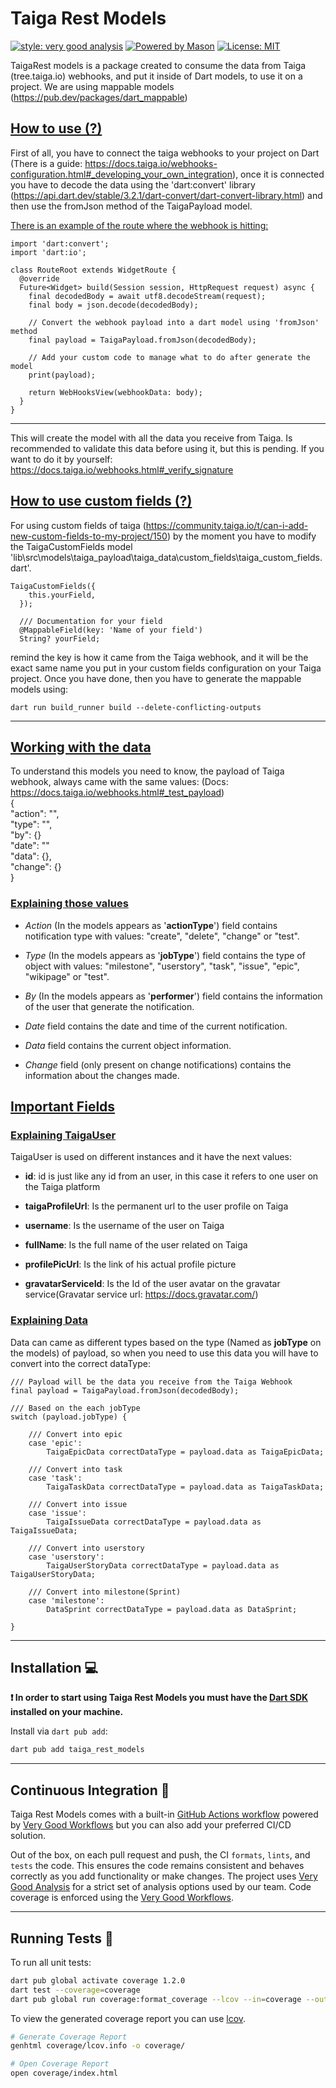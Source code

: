 # Taiga Rest Models

[![style: very good analysis][very_good_analysis_badge]][very_good_analysis_link]
[![Powered by Mason](https://img.shields.io/endpoint?url=https%3A%2F%2Ftinyurl.com%2Fmason-badge)](https://github.com/felangel/mason)
[![License: MIT][license_badge]][license_link]

TaigaRest models is a package created to consume the data from Taiga (tree.taiga.io) webhooks, and put it
inside of Dart models, to use it on a project. We are using mappable models (<https://pub.dev/packages/dart_mappable>)  

## <ins> How to use (?) </ins>

First of all, you have to connect the taiga webhooks to your project on Dart (There is a guide: <https://docs.taiga.io/webhooks-configuration.html#_developing_your_own_integration>), once it is connected you have to decode the data using
the 'dart:convert' library (<https://api.dart.dev/stable/3.2.1/dart-convert/dart-convert-library.html>) and then use the fromJson method of the TaigaPayload model.   

<ins> There is an example of the route where the webhook is hitting: </ins>
```
import 'dart:convert';
import 'dart:io';

class RouteRoot extends WidgetRoute {
  @override
  Future<Widget> build(Session session, HttpRequest request) async {
    final decodedBody = await utf8.decodeStream(request);
    final body = json.decode(decodedBody);
    
    // Convert the webhook payload into a dart model using 'fromJson' method
    final payload = TaigaPayload.fromJson(decodedBody);
    
    // Add your custom code to manage what to do after generate the model
    print(payload);

    return WebHooksView(webhookData: body);
  }
}
```
---

This will create the model with all the data you receive from Taiga. Is recommended to validate this data before using it, but this is pending. If you want to do it by yourself: <https://docs.taiga.io/webhooks.html#_verify_signature>  

## <ins> How to use custom fields (?) </ins>
For using custom fields of taiga (<https://community.taiga.io/t/can-i-add-new-custom-fields-to-my-project/150>) by the moment you have to modify the TaigaCustomFields model 'lib\src\models\taiga_payload\taiga_data\custom_fields\taiga_custom_fields.dart'.   

```
TaigaCustomFields({
    this.yourField,
  });

  /// Documentation for your field
  @MappableField(key: 'Name of your field')
  String? yourField;
```

remind the key is how it came from the Taiga webhook, and it will be the exact same name you put in your custom fields configuration on your Taiga project. Once you have done, then you have to generate the mappable models using:  
```
dart run build_runner build --delete-conflicting-outputs  
```
---

## <ins> Working with the data </ins>  
To understand this models you need to know, the payload of Taiga webhook, always came with the same values:
(Docs: https://docs.taiga.io/webhooks.html#_test_payload)  
{  
    "action": "",  
    "type": "",  
    "by": {}  
    "date": ""  
    "data": {},  
    "change": {}  
}  

### <ins> Explaining those values</ins>  

- *Action* (In the models appears as '**actionType**') field contains notification type with values: "create", "delete", "change" or "test".  

- *Type* (In the models appears as '**jobType**') field contains the type of object with values: "milestone", "userstory", "task", "issue", "epic", "wikipage" or "test".  

- *By* (In the models appears as '**performer**') field contains the information of the user that generate the notification.  

- *Date* field contains the date and time of the current notification.  

- *Data* field contains the current object information.  

- *Change* field (only present on change notifications) contains the information about the changes made.  

## <ins> Important Fields </ins>  

### <ins> Explaining TaigaUser</ins>  

TaigaUser is used on different instances and it have the next values:   

- **id**: id is just like any id from an user, in this case it refers to one user on the Taiga platform  

- **taigaProfileUrl**: Is the permanent url to the user profile on Taiga  

- **username**: Is the username of the user on Taiga  

- **fullName**: Is the full name of the user related on Taiga  

- **profilePicUrl**: Is the link of his actual profile picture  

- **gravatarServiceId**: Is the Id of the user avatar on the gravatar service(Gravatar service url: https://docs.gravatar.com/)  

### <ins> Explaining Data </ins>

Data can came as different types based on the type (Named as **jobType** on the models) of payload, so when you need to use this data you will have to convert into the correct dataType:

```
/// Payload will be the data you receive from the Taiga Webhook  
final payload = TaigaPayload.fromJson(decodedBody);

/// Based on the each jobType 
switch (payload.jobType) {

    /// Convert into epic
    case 'epic':
        TaigaEpicData correctDataType = payload.data as TaigaEpicData;
    
    /// Convert into task
    case 'task':
        TaigaTaskData correctDataType = payload.data as TaigaTaskData;

    /// Convert into issue
    case 'issue':
        TaigaIssueData correctDataType = payload.data as TaigaIssueData;

    /// Convert into userstory
    case 'userstory':
        TaigaUserStoryData correctDataType = payload.data as TaigaUserStoryData;

    /// Convert into milestone(Sprint)
    case 'milestone':
        DataSprint correctDataType = payload.data as DataSprint;

}
``` 
---

## Installation 💻

**❗ In order to start using Taiga Rest Models you must have the [Dart SDK][dart_install_link] installed on your machine.**

Install via `dart pub add`:

```sh
dart pub add taiga_rest_models
```

---

## Continuous Integration 🤖

Taiga Rest Models comes with a built-in [GitHub Actions workflow][github_actions_link] powered by [Very Good Workflows][very_good_workflows_link] but you can also add your preferred CI/CD solution.

Out of the box, on each pull request and push, the CI `formats`, `lints`, and `tests` the code. This ensures the code remains consistent and behaves correctly as you add functionality or make changes. The project uses [Very Good Analysis][very_good_analysis_link] for a strict set of analysis options used by our team. Code coverage is enforced using the [Very Good Workflows][very_good_coverage_link].

---

## Running Tests 🧪

To run all unit tests:

```sh
dart pub global activate coverage 1.2.0
dart test --coverage=coverage
dart pub global run coverage:format_coverage --lcov --in=coverage --out=coverage/lcov.info
```

To view the generated coverage report you can use [lcov](https://github.com/linux-test-project/lcov).

```sh
# Generate Coverage Report
genhtml coverage/lcov.info -o coverage/

# Open Coverage Report
open coverage/index.html
```

[dart_install_link]: https://dart.dev/get-dart
[github_actions_link]: https://docs.github.com/en/actions/learn-github-actions
[license_badge]: https://img.shields.io/badge/license-MIT-blue.svg
[license_link]: https://opensource.org/licenses/MIT
[logo_black]: https://raw.githubusercontent.com/VGVentures/very_good_brand/main/styles/README/vgv_logo_black.png#gh-light-mode-only
[logo_white]: https://raw.githubusercontent.com/VGVentures/very_good_brand/main/styles/README/vgv_logo_white.png#gh-dark-mode-only
[mason_link]: https://github.com/felangel/mason
[very_good_analysis_badge]: https://img.shields.io/badge/style-very_good_analysis-B22C89.svg
[very_good_analysis_link]: https://pub.dev/packages/very_good_analysis
[very_good_coverage_link]: https://github.com/marketplace/actions/very-good-coverage
[very_good_ventures_link]: https://verygood.ventures
[very_good_ventures_link_light]: https://verygood.ventures#gh-light-mode-only
[very_good_ventures_link_dark]: https://verygood.ventures#gh-dark-mode-only
[very_good_workflows_link]: https://github.com/VeryGoodOpenSource/very_good_workflows
